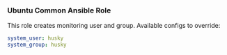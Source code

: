 ### Ubuntu Common Ansible Role

This role creates monitoring user and group. Available configs to override:

```yaml
system_user: husky
system_group: husky
```

